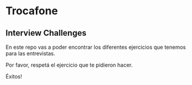 # Trocafone

## Interview Challenges

En este repo vas a poder encontrar los diferentes ejercicios que tenemos para las entrevistas.

Por favor, respetá el ejercicio que te pidieron hacer.

Éxitos!